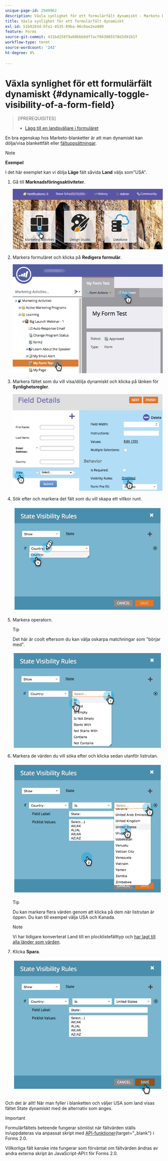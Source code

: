 ```yaml
---
unique-page-id: 2949962
description: Växla synlighet för ett formulärfält dynamiskt - Marketo Docs - produktdokumentation
title: Växla synlighet för ett formulärfält dynamiskt
exl-id: 51b9283d-bfa1-4535-89ba-96c0ae2ea909
feature: Forms
source-git-commit: 431bd258f9a68bbb9df7acf043085578d3d91b1f
workflow-type: tm+mt
source-wordcount: '243'
ht-degree: 0%

---
```


# Växla synlighet för ett formulärfält dynamiskt {#dynamically-toggle-visibility-of-a-form-field}

>[!PREREQUISITES]
>
>* [Lägg till en landsväljare i formuläret](/help/marketo/product-docs/demand-generation/forms/form-actions/add-a-country-picklist-to-your-form.md)

En bra egenskap hos Marketo-blanketter är att man dynamiskt kan dölja/visa blankettfält eller [fältuppsättningar](/help/marketo/product-docs/demand-generation/forms/form-fields/add-a-fieldset-to-a-form.md).

>[!NOTE]
>
>**Exempel**
>
>I det här exemplet kan vi dölja **Läge** fält såvida **Land** väljs som&quot;USA&quot;.

1. Gå till **Marknadsföringsaktiviteter**.

   ![](assets/login-marketing-activities-8.png)

1. Markera formuläret och klicka på **Redigera formulär**.

   ![](assets/editform-1.png)

1. Markera fältet som du vill visa/dölja dynamiskt och klicka på länken för **Synlighetsregler**.

   ![](assets/image2014-9-15-15-3a16-3a0.png)

1. Sök efter och markera det fält som du vill skapa ett villkor runt.

   ![](assets/image2014-9-15-15-3a16-3a12.png)

1. Markera operatorn.

   >[!TIP]
   >
   >Det här är coolt eftersom du kan välja oskarpa matchningar som &quot;börjar med&quot;.

   ![](assets/image2014-9-15-15-3a16-3a50.png)

1. Markera de värden du vill söka efter och klicka sedan utanför listrutan.

   ![](assets/image2014-9-15-15-3a17-3a4.png)

   >[!TIP]
   >
   >Du kan markera flera värden genom att klicka på dem när listrutan är öppen. Du kan till exempel välja USA och Kanada.

   >[!NOTE]
   >
   >Vi har tidigare konverterat Land till en plocklistefälttyp och [har lagt till alla länder som värden](/help/marketo/product-docs/demand-generation/forms/form-actions/add-a-country-picklist-to-your-form.md).

1. Klicka **Spara**.

   ![](assets/image2014-9-15-15-3a18-3a15.png)

Och det är allt! När man fyller i blanketten och väljer USA som land visas fältet State dynamiskt med de alternativ som anges.

>[!IMPORTANT]
>
>Formulärfältets beteende fungerar sömlöst när fältvärden ställs in/uppdateras via anpassat skript med [API-funktioner](https://developers.marketo.com/javascript-api/forms/){target="_blank"} i Forms 2.0.
>
>Villkorliga fält kanske inte fungerar som förväntat om fältvärden ändras av andra externa skript än JavaScript-API:t för Forms 2.0.

